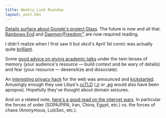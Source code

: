 ```yaml
---
title: Weekly Link Roundup
layout: post.hbs
---
```


[Details surface about Google's project Glass][1]. The future is now
and all that. [Rainbows End][2] and [Daemon][3]/[Freedom&trade;][4]
are now required reading.

I didn't realize when I first saw it but xkcd's April 1st comic was
actually quite [brilliant][xkcd].

Some [good advice on giving academic talks][talk] under the twin
lenses of memory (your audience's resource &mdash; build context and 
be wary of details) and fear (your resource &mdash; desensitize and
dissociate).

An [interesting privacy hack][priv] for the web was announced and
[kickstarted][privk]. 
Amusingly enough they use Libya's [ccTLD][tld] ([.ir][ir] or [.eg][eg] would also have
been apropos). Hopefully they've thought about domain seizures. 

And on a related note, [here's a good read on the internet wars][war].
In particular the forces of order (SOPA/PIPA, Iran, China, Egypt,
etc.) vs. the forces of chaos (Anonymous, LulzSec, etc.).

[1]: http://bits.blogs.nytimes.com/2012/04/04/google-begins-testing-its-augmented-reality-glasses/ "Google Glasses"
[2]: http://www.amazon.com/Rainbows-End-Vernor-Vinge/dp/0812536363/ref=sr_1_1?ie=UTF8&qid=1333925648&sr=8-1 "Rainbows End"
[3]: http://www.amazon.com/Daemon-Daniel-Suarez/dp/B003L1ZXCU/ref=sr_1_1?ie=UTF8&qid=1333925660&sr=8-1 "Daemon"
[4]: http://www.amazon.com/Freedom-TM-Daemon-ebook/dp/B002VUFKDY/ref=sr_1_3?ie=UTF8&qid=1333925660&sr=8-3 "Freedom"

[xkcd]: http://www.reddit.com/r/comics/comments/rnpiw/mindboggling_xkcd_april_fools_comic/ "April 1st xkcd"

[talk]: http://cscs.umich.edu/~crshalizi/weblog/900.html "Academic Talks"
[priv]: https://priv.ly/ "Priv.ly"
[privk]: http://www.kickstarter.com/projects/229630898/protect-your-content-anywhere-on-the-web-privly "Priv.ly kickstarter"
[tld]: http://en.wikipedia.org/wiki/CcTLD "ccTLD"
[ir]: http://en.wikipedia.org/wiki/.ir "Iran's ccTLD"
[eg]: http://en.wikipedia.org/wiki/.eg "Egypt's ccTLD"

[war]: http://m.vanityfair.com/culture/2012/05/internet-regulation-war-sopa-pipa-defcon-hacking.print "World War 3.0"
